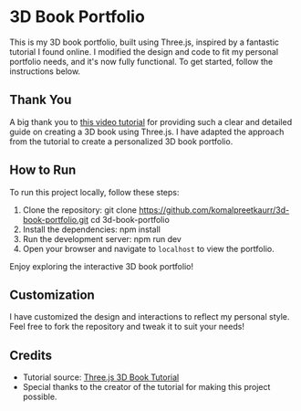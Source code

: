 # 3D Book Portfolio

This is my 3D book portfolio, built using Three.js, inspired by a fantastic tutorial I found online. I modified the design and code to fit my personal portfolio needs, and it's now fully functional. To get started, follow the instructions below.

## Thank You

A big thank you to [this video tutorial](https://youtu.be/b7a_Y1Ja6js) for providing such a clear and detailed guide on creating a 3D book using Three.js. I have adapted the approach from the tutorial to create a personalized 3D book portfolio. 

## How to Run

To run this project locally, follow these steps:

1. Clone the repository:
    git clone https://github.com/komalpreetkaurr/3d-book-portfolio.git
    cd 3d-book-portfolio
2. Install the dependencies:
    npm install
3. Run the development server:
    npm run dev
4. Open your browser and navigate to `localhost` to view the portfolio.

Enjoy exploring the interactive 3D book portfolio!

## Customization

I have customized the design and interactions to reflect my personal style. Feel free to fork the repository and tweak it to suit your needs!

## Credits

- Tutorial source: [Three.js 3D Book Tutorial](https://youtu.be/b7a_Y1Ja6js)
- Special thanks to the creator of the tutorial for making this project possible.

